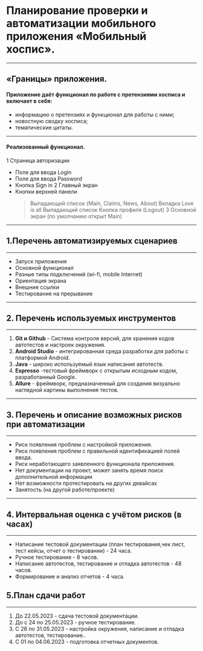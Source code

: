 # Планирование проверки и автоматизации мобильного приложения «Мобильный хоспис».

---

## «Границы» приложения.

#### Приложение даёт функционал по работе с претензиями хосписа и включает в себя:

- информацию о претензиях и функционал для работы с ними;
- новостную сводку хосписа;
- тематические цитаты.

---

#### Реализованный функционал.

1 Страница авторизации

- Поле для ввода Login
- Поле для ввода Password
- Кнопка Sign in
  2 Главный экран
- Кнопки верхней панели
  > Выпадающий список (Main, Claims, News, About)
  > Вкладка Love is all
  > Выпадающий список Кнопка профиля (Logout)
  > 3 Основной экран (по умолчанию открыт Main)

---

## 1.Перечень автоматизируемых сценариев

---

- Запуск приложения
- Основной функционал
- Разные типы подключений (wi-fi, mobile Internet)
- Ориентация экрана
- Внешние ссылки
- Тестирование на прерывание

---

## 2. Перечень используемых инструментов

---

1. **Git и Github** - Система контроля версий, для хранения кодов автотестов и настроек окружения.
2. **Android Studio** - интегрированная среда разработки для работы с платформой Android.
3. **Java** - широко используемый язык написания автотеств.
4. **Espresso** -тестовый фреймворк с открытым исходным кодом, разработанный Google.
5. **Allure** - фреймворк, предназначенный для создания визуально наглядной картины выполнения тестов.

---

## 3. Перечень и описание возможных рисков при автоматизации

---

- Риск появления проблем с настройкой приложения.
- Риск появления проблем с правильной идентификацией полей ввода.
- Риск неработающего заявленного функционала приложения.
- Нет документации на проект, может занять время поиск дополнительной информации
- Нет возможности протестировать на других девайсах
- Занятость (на другой работе/проекте)

---

## 4. Интервальная оценка с учётом рисков (в часах)

---

- Написание тестовой документации (план тестирования,чек лист, тест кейсы, отчет о тестировании) - 24 часа.
- Ручное тестирование - 8 часов.
- Написание автотестов, тестирование и отладка автотестов - 48 часов.
- Формирование и анализ отчетов - 4 часа.

## 5.План сдачи работ

---

1. До 22.05.2023 - сдача тестовой документации.
2. До с 24 по 25.05.2023 - ручное тестирование.
3. С 26 по 31.05.2023 - настройка окружения, написание и отладка автотестов, тестирование..
4. С 01 по 04.06.2023 - подготовка отчетных документов.
